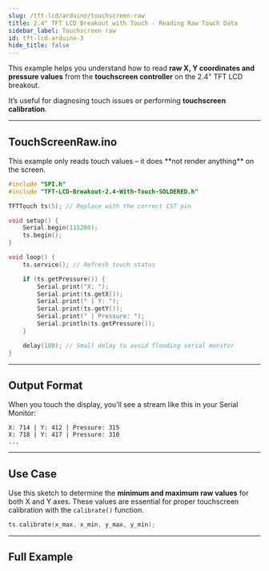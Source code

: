 ```yaml
---
slug: /tft-lcd/arduino/touchscreen-raw
title: 2.4" TFT LCD Breakout with Touch - Reading Raw Touch Data
sidebar_label: Touchscreen raw
id: tft-lcd-arduino-3
hide_title: false
---
```


This example helps you understand how to read **raw X, Y coordinates and pressure values** from the **touchscreen controller** on the 2.4" TFT LCD breakout.

It’s useful for diagnosing touch issues or performing **touchscreen calibration**.

---

## TouchScreenRaw.ino

<InfoBox>
This example only reads touch values – it does **not render anything** on the screen.
</InfoBox>

```cpp
#include "SPI.h"
#include "TFT-LCD-Breakout-2.4-With-Touch-SOLDERED.h"

TFTTouch ts(5); // Replace with the correct CST pin

void setup() {
    Serial.begin(115200);
    ts.begin();
}

void loop() {
    ts.service(); // Refresh touch status

    if (ts.getPressure()) {
        Serial.print("X: ");
        Serial.print(ts.getX());
        Serial.print(" | Y: ");
        Serial.print(ts.getY());
        Serial.print(" | Pressure: ");
        Serial.println(ts.getPressure());
    }

    delay(100); // Small delay to avoid flooding serial monitor
}
```

---

## Output Format

When you touch the display, you’ll see a stream like this in your Serial Monitor:

```
X: 714 | Y: 412 | Pressure: 315
X: 718 | Y: 417 | Pressure: 310
...
```

---

## Use Case

Use this sketch to determine the **minimum and maximum raw values** for both X and Y axes. These values are essential for proper touchscreen calibration with the `calibrate()` function.

```cpp
ts.calibrate(x_max, x_min, y_max, y_min);
```

---

## Full Example

<QuickLink 
  title="TouchScreenRaw.ino"
  description="Example sketch to read raw X, Y, and pressure values from the TFT touchscreen."
  url="https://github.com/SolderedElectronics/Soldered-TFT-LCD-Breakout-2.4-With-Touch-Arduino-Library/blob/main/examples/TouchScreenRaw/TouchScreenRaw.ino" 
/>
